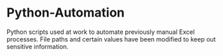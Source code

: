 # Python-Automation
Python scripts used at work to automate previously manual Excel processes. File paths and certain values have been modified to keep out sensitive information.
